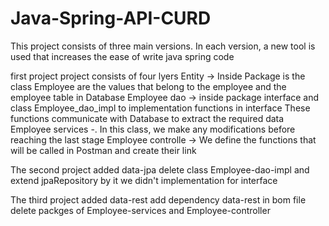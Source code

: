 # Java-Spring-API-CURD
This project consists of three main versions. In each version, a new tool is used that increases the ease of write java spring code


first project 
project consists of four lyers 
Entity ->  Inside Package is the class Employee are the values ​​that belong to the employee and the employee table in Database
Employee dao ->  inside package interface and class Employee_dao_impl to implementation functions in interface These functions communicate with Database to extract the required data
Employee services -. In this class, we make any modifications before reaching the last stage
Employee controlle -> We define the functions that will be called in Postman and create their link

The second project added data-jpa
delete class Employee-dao-impl and extend jpaRepository by it we didn't implementation for interface

The third project added data-rest
add dependency data-rest in bom file 
delete packges of Employee-services and Employee-controller
